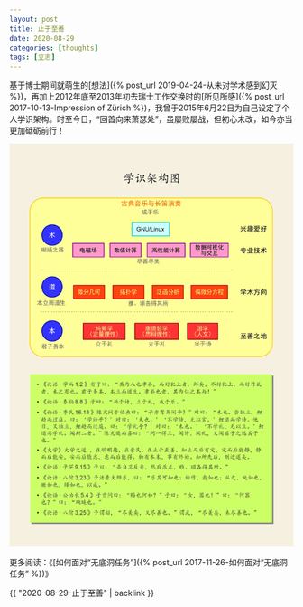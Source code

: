```yaml
---
layout: post
title: 止于至善
date: 2020-08-29
categories: [thoughts]
tags: [立志]
---
```


基于博士期间就萌生的[想法]({% post_url 2019-04-24-从未对学术感到幻灭 %})，再加上2012年底至2013年初去瑞士工作交换时的[所见所感]({% post_url 2017-10-13-Impression of Zürich %})，我曾于2015年6月22日为自己设定了个人学识架构。时至今日，“回首向来萧瑟处”，虽屡败屡战，但初心未改，如今亦当更加砥砺前行！

![](/figures/p75606492.jpg)

更多阅读：《[如何面对“无底洞任务”]({% post_url 2017-11-26-如何面对“无底洞任务” %})》

{{ "2020-08-29-止于至善" | backlink }}
